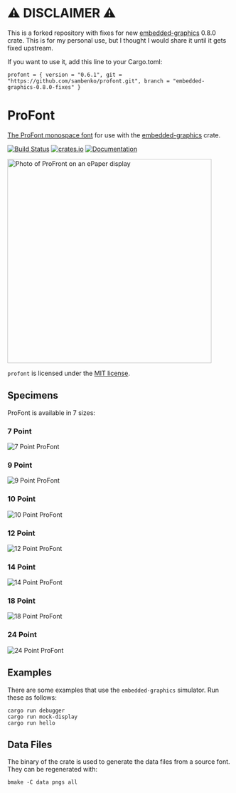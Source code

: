 # :warning: DISCLAIMER :warning:

This is a forked repository with fixes for new [embedded-graphics] 0.8.0 crate. 
This is for my personal use, but I thought I would share it until it gets fixed upstream.

If you want to use it, add this line to your Cargo.toml:

    profont = { version = "0.6.1", git = "https://github.com/sambenko/profont.git", branch = "embedded-graphics-0.8.0-fixes" }
    
##

# ProFont


[The ProFont monospace font][profont] for use with the [embedded-graphics] crate.

[![Build Status](https://api.cirrus-ci.com/github/wezm/profont.svg)](https://cirrus-ci.com/github/wezm/profont)
[![crates.io](https://img.shields.io/crates/v/profont.svg)](https://crates.io/crates/profont)
[![Documentation](https://docs.rs/profont/badge.svg)][crate-docs]

<img src="https://raw.githubusercontent.com/wezm/profont/master/tools/data/IMG_2198.jpg" width="459" alt="Photo of ProFront on an ePaper display" />

`profont` is licensed under the [MIT license][MIT].

## Specimens

ProFont is available in 7 sizes:

### 7 Point

![7 Point ProFont](https://raw.githubusercontent.com/wezm/profont/master/tools/data/ProFont7Point.png)

### 9 Point

![9 Point ProFont](https://raw.githubusercontent.com/wezm/profont/master/tools/data/ProFont9Point.png)

### 10 Point

![10 Point ProFont](https://raw.githubusercontent.com/wezm/profont/master/tools/data/ProFont10Point.png)

### 12 Point

![12 Point ProFont](https://raw.githubusercontent.com/wezm/profont/master/tools/data/ProFont12Point.png)

### 14 Point

![14 Point ProFont](https://raw.githubusercontent.com/wezm/profont/master/tools/data/ProFont14Point.png)

### 18 Point

![18 Point ProFont](https://raw.githubusercontent.com/wezm/profont/master/tools/data/ProFont18Point.png)

### 24 Point

![24 Point ProFont](https://raw.githubusercontent.com/wezm/profont/master/tools/data/ProFont24Point.png)

## Examples

There are some examples that use the `embedded-graphics` simulator. Run these as follows:

    cargo run debugger
    cargo run mock-display
    cargo run hello

## Data Files

The binary of the crate is used to generate the data files from a source font. They can be regenerated with:

    bmake -C data pngs all

[embedded-graphics]: https://github.com/embedded-graphics/embedded-graphics
[profont]: https://tobiasjung.name/profont/
[MIT]: https://github.com/wezm/profont/blob/master/LICENSE
[crate-docs]: https://docs.rs/profont
